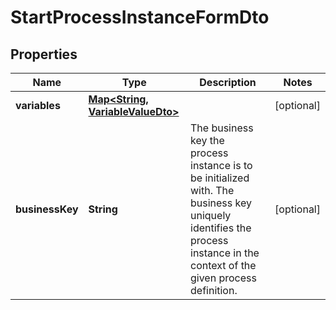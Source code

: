 

# StartProcessInstanceFormDto

## Properties

Name | Type | Description | Notes
------------ | ------------- | ------------- | -------------
**variables** | [**Map&lt;String, VariableValueDto&gt;**](VariableValueDto.md) |  |  [optional]
**businessKey** | **String** | The business key the process instance is to be initialized with. The business key uniquely identifies the process instance in the context of the given process definition. |  [optional]




